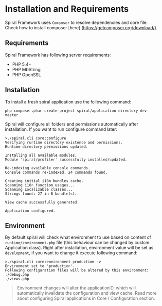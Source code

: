 # Installation and Requirements
Spiral Framework uses `Composer` to resolve dependencies and core file. Check how to install composer 
[here] (https://getcomposer.org/download/).

## Requirements
Spiral Framework has following server requirements:

* PHP 5.4+
* PHP MbString
* PHP OpenSSL

## Installation
To install a fresh spiral application use the following command:
```
php composer.phar create-project spiral/application directory dev-master
```

Spiral will configure all folders and permissions automatically after installation. If you want to 
run configure command later:

```
>./spiral.cli core:configure
Verifying runtime directory existence and permissions.
Runtime directory permissions updated.

Installing all available modules.
Module 'spiral/profiler' successfully installed/updated.

Re-indexing available console commands.
Console commands re-indexed, 24 commands found.

Creating initial i18n bundles cache.
Scanning i18n function usages...
Scanning Localizable classes...
Strings found: 27 in 8 bundle(s).

View cache successfully generated.

Application configured.
```

## Environment
By default spiral will check what environment to use based on content of `runtime/environment.php` file
(this behaviour can be changed by custom Application class). Right after installation, environment value
will be set as `development`, if you want to change it execute following command:

```
>./spiral.cli core:environment production -v
Environment set to 'production'.
Following configuration files will be altered by this environment:
./debug.php
./views.php
```

> Environment changes will alter the applicationID, which will automatically invalidate the configuration
and view cache. Read more about configuring Spiral applications in Core / Configuration section.
